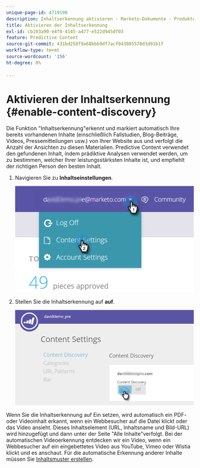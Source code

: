 ```yaml
---
unique-page-id: 4719190
description: Inhaltserkennung aktivieren - Marketo-Dokumente - Produktdokumentation
title: Aktivieren der Inhaltserkennung
exl-id: cb103a90-e4f8-4145-a477-e522d945df03
feature: Predictive Content
source-git-commit: 431bd258f9a68bbb9df7acf043085578d3d91b1f
workflow-type: tm+mt
source-wordcount: '156'
ht-degree: 0%

---
```


# Aktivieren der Inhaltserkennung {#enable-content-discovery}

Die Funktion &quot;Inhaltserkennung&quot;erkennt und markiert automatisch Ihre bereits vorhandenen Inhalte (einschließlich Fallstudien, Blog-Beiträge, Videos, Pressemitteilungen usw.) von Ihrer Website aus und verfolgt die Anzahl der Ansichten zu diesen Materialien.  Predictive Content verwendet den gefundenen Inhalt, indem prädiktive Analysen verwendet werden, um zu bestimmen, welcher Ihrer leistungsstärksten Inhalte ist, und empfiehlt der richtigen Person den besten Inhalt.

1. Navigieren Sie zu **Inhaltseinstellungen**.

   ![](assets/settings-dropdown-hand.png)

1. Stellen Sie die Inhaltserkennung auf **auf**.

   ![](assets/content-discovery-on-hand.png)

Wenn Sie die Inhaltserkennung auf Ein setzen, wird automatisch ein PDF- oder Videoinhalt erkannt, wenn ein Webbesucher auf die Datei klickt oder das Video ansieht. Dieses Inhaltselement (URL, Inhaltsname und Bild-URL) wird hinzugefügt und dann unter der Seite &quot;Alle Inhalte&quot;verfolgt. Bei der automatischen Videoerkennung entdecken wir ein Video, wenn ein Webbesucher auf ein eingebettetes Video aus YouTube, Vimeo oder Wistia klickt und es anschaut. Für die automatische Erkennung anderer Inhalte müssen Sie [Inhaltsmuster erstellen](/help/marketo/product-docs/predictive-content/getting-started/create-content-patterns.md).
